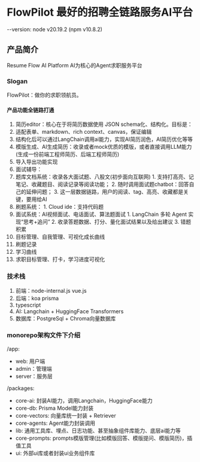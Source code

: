 # FlowPilot 最好的招聘全链路服务AI平台

--version: node v20.19.2 (npm v10.8.2)

## 产品简介
Resume Flow AI Platform AI为核心的Agent求职服务平台

### Slogan
FlowPilot：做你的求职领航员。

#### 产品功能全链路打通
1. 简历editor：核心在于将简历数据使用 JSON schema化、结构化。目标是：
  1. 适配表单、markdown、rich context、canvas，保证编辑
  2. 结构化后可以通过LangChain调用ai能力，实现AI简历润色，AI简历优化等等
  3. 模版生成、AI生成简历：收录或者mock优质的模版，或者直接调用LLM能力(生成一份前端工程师简历、后端工程师简历)
  4. 导入导出功能实现
2. 面试辅导：
  1. 题库文档系统：收录各大面试题、八股文(初步面向互联网)
    1. 支持打高亮、记笔记、收藏题目、阅读记录等阅读功能；
    2. 随时调用面试题chatbot：回答自己的延伸问题；
    3. 这一层数据链路，用户的阅读、tag、高亮、收藏都是关键，要用给AI
  2. 刷题系统：
    1. Cloud ide：支持代码题
  3. 面试系统：AI视频面试、电话面试、算法题面试
    1. LangChain 多轮 Agent 实现“思考+追问”
    2. 收录答题数据、打分、量化面试结果以及给出建议
    3. 错题积累
3. 目标管理、自我管理、可视化成长曲线
  1. 刷题记录
  2. 学习曲线
  3. 求职目标管理、打卡，学习进度可视化

  
### 技术栈

1. 前端：node-internal.js vue.js
2. 后端：koa prisma
3. typescript
4. AI: Langchain + HuggingFace Transformers
5. 数据库：PostgreSql + Chroma向量数据库

### monorepo架构文件下介绍

/app:
  - web: 用户端
  - admin：管理端
  - server：服务层

/packages:
  - core-ai: 封装AI能力，调用Langchain，HuggingFace能力
  - core-db: Prisma Model能力封装
  - core-vectors: 向量库统一封装 + Retriever	
  - core-agents: Agent能力封装调用
  - lib: 通用工具库、埋点、日志功能、甚至抽象组件库能力、底层ai能力等
  - core-prompts: prompts模版管理(比如模版回答、模版提问、模版简历)，插值工具
  - ui: 外部ui库或者封装ui业务组件库


